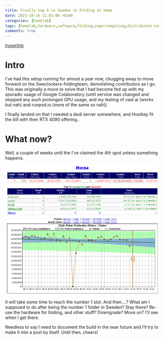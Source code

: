 ```yaml
---
title: Finally top 5 in Sweden in Folding at home
date: 2023-10-16 11:01:00 +0100
categories: [homelab]
tags: [homelab,hardware,software,folding,supercomputing,distributed computing]     # TAG names should always be lowercase
comments: true
---
```



[hyperlink](https://github.com/ms-studio/jekyll-hyperlink-test/)


# Intro

I've had this setup running for almost a year now, chugging away to move forward on the Sweclockers-foldingteam, demolishing contributors as I go. This was originally a move to solve that I had become fed up with my sporadic usage of Google Colaboratory (until service was changed and stopped any such prolonged GPU usage, and my testing of vast.ai (works but nah) and runpod.io (more of the same so nah)) 

I finally landed on that I needed a dedi server somewhere, and Hostkey fit the bill with their RTX 4090 offering..

# What now?

Well, a couple of weeks until the I've claimed the 4th spot unless something happens. 

![image tooltip here](/assets/images/2023-10-16-Finally-top-5-in-Sweden-in-Folding-at-home/fah.PNG)

It will take some time to reach the number 1 slot. And then....? What am I supposed to do after being the number 1 folder in Sweden? Stay there? Re-use the hardware for folding, and other stuff? Downgrade? Move on? I'll see when I get there.

Needless to say I need to document the build in the near future and I'll try to make it into a post by itself. Until then, cheers!